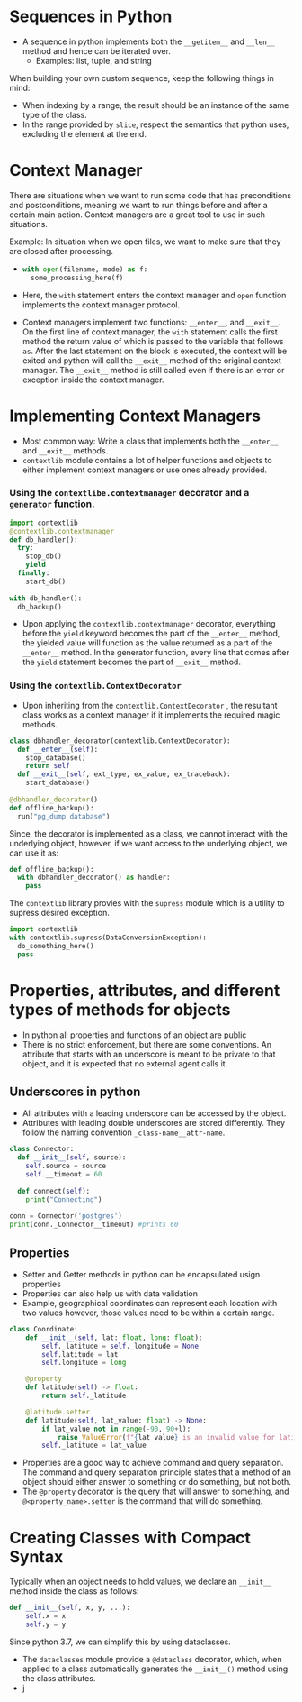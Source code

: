# Sequences in Python

- A sequence in python implements both the `__getitem__` and `__len__` method and hence can be iterated over.
  - Examples: list, tuple, and string

When building your own custom sequence, keep the following things in mind:

- When indexing by a range, the result should be an instance of the same type of the class.
- In the range provided by `slice`, respect the semantics that python uses, excluding the element at the end.



# Context Manager

There are situations when we want to run some code that has preconditions and postconditions, meaning we want to run things before and after a certain main action. Context managers are a great tool to use in such situations.

Example: In situation when we open files, we want to make sure that they are closed after processing.

- ``` python
  with open(filename, mode) as f:
    some_processing_here(f)
  ```

- Here, the `with` statement enters the context manager and `open` function implements the context manager protocol. 

- Context managers implement two functions: `__enter__`, and `__exit__`. On the first line of context manager, the `with` statement calls the first method the return value of which is passed to the variable that follows `as`. After the last statement on the block is executed, the context will be exited and python will call the `__exit__` method of the original context manager. The `__exit__` method is still called even if there is an error or exception inside the context manager. 

# Implementing Context Managers

- Most common way: Write a class that implements both the `__enter__` and `__exit__` methods.
- `contextlib` module contains a lot of helper functions and objects to either implement context managers or use ones already provided.

### Using the `contextlibe.contextmanager` decorator and a `generator` function.

``` python
import contextlib
@contextlib.contextmanager
def db_handler():
  try:
    stop_db()
  	yield 
  finally:
    start_db()
    
with db_handler():
  db_backup()
```

- Upon applying the `contextlib.contextmanager` decorator, everything before the `yield` keyword becomes the part of the `__enter__` method, the yielded value will function as the value returned as a part of the `__enter__` method. In the generator function, every line that comes after the `yield` statement becomes the part of `__exit__` method.

### Using the `contextlib.ContextDecorator`

- Upon inheriting from the `contextlib.ContextDecorator` , the resultant class works as a context manager if it implements the required magic methods.

```python
class dbhandler_decorator(contextlib.ContextDecorator):
  def __enter__(self):
    stop_database()
    return self
  def __exit__(self, ext_type, ex_value, ex_traceback):
    start_database()
    
@dbhandler_decorator()
def offline_backup():
  run("pg_dump database")
```

Since, the decorator is implemented as a class, we cannot interact with the underlying object, however, if we want access to the underlying object, we can use it as:

```python
def offline_backup():
  with dbhandler_decorator() as handler:
    pass
```

The `contextlib` library provies with the `supress` module which is a utility to supress desired exception.

```python
import contextlib
with contextlib.supress(DataConversionException):
  do_something_here()
  pass
```



# Properties, attributes, and different types of methods for objects

- In python all properties and functions of an object are public
- There is no strict enforcement, but there are some conventions. An attribute that starts with an underscore is meant to be private to that object, and it is expected that no external agent calls it. 

## Underscores in python

- All attributes with a leading underscore can be accessed by the object.
- Attributes with leading double underscores are stored differently. They follow the naming convention `_class-name__attr-name`.

```python
class Connector:
  def __init__(self, source):
    self.source = source
    self.__timeout = 60
   
  def connect(self):
    print("Connecting")
    
conn = Connector('postgres')
print(conn._Connector__timeout) #prints 60
```



## Properties

- Setter and Getter methods in python can be encapsulated usign properties
- Properties can also help us with data validation
- Example, geographical coordinates can represent each location with two values however, those values need to be within a certain range.

```python
class Coordinate:
    def __init__(self, lat: float, long: float):
        self._latitude = self._longitude = None
        self.latitude = lat
        self.longitude = long

    @property
    def latitude(self) -> float:
        return self._latitude

    @latitude.setter
    def latitude(self, lat_value: float) -> None:
        if lat_value not in range(-90, 90+l):
            raise ValueError(f"{lat_value} is an invalid value for latitude")
        self._latitude = lat_value
```

- Properties are a good way to achieve command and query separation. The command and query separation principle states that a method of an object should either answer to something or do something, but not both.
- The `@property` decorator is the query that will answer to something, and `@<property_name>.setter` is the command that will do something.

# Creating Classes with Compact Syntax
Typically when an object needs to hold values, we declare an `__init__` method inside the class as follows:

```python
def __init__(self, x, y, ...):
	self.x = x
	self.y = y
```

Since python 3.7, we can simplify this by  using dataclasses.

- The `dataclasses` module provide a `@dataclass` decorator, which, when applied to a class automatically generates the `__init__()` method using the class attributes.  
- j